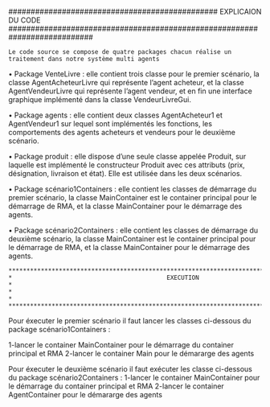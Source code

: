 ############################################### EXPLICAION DU CODE ########################################################################### 

  

    Le code source se compose de quatre packages chacun réalise un traitement dans notre système multi agents

•	Package VenteLivre : elle contient trois classe pour le premier scénario, la classe AgentAcheteurLivre 
    qui représente l’agent acheteur, et la classe AgentVendeurLivre qui représente l’agent vendeur, et en fin 
    une interface graphique implémenté dans la classe VendeurLivreGui.
    
•	Package agents : elle contient deux classes AgentAcheteur1 et AgentVendeur1 sur lequel sont implémentés 
    les fonctions, les comportements des agents acheteurs et vendeurs pour le deuxième scénario.   
    
•	Package produit : elle dispose d’une seule classe appelée Produit, sur laquelle est implémenté le constructeur
    Produit avec ces attributs (prix, désignation, livraison et état). Elle est utilisée dans les deux scénarios.
    
•	Package scénario1Containers : elle contient les classes de démarrage du premier scénario, la classe MainContainer 
    est le container principal pour le démarrage de RMA, et la classe MainContainer pour le démarrage des agents.
    
•	Package scénario2Containers : elle contient les classes de démarrage du deuxième scénario, la classe MainContainer 
    est le container principal pour le démarrage de RMA, et la classe MainContainer pour le démarrage des agents.
  
  
  
  
  
    ******************************************************************************************************
    *                                           EXECUTION                                                *
    *                                                                                                    *      
    ******************************************************************************************************     
  Pour éxecuter le premier scénario il faut lancer les classes ci-dessous du package scénario1Containers  :

  1-lancer le container MainContainer pour le démarrage du container principal et RMA
  2-lancer le container Main pour le démararge des agents 

  Pour éxecuter le deuxième scénario il faut exécuter les classe ci-dessous du package scénario2Containers :
  1-lancer le container MainContainer pour le démarrage du container principal et RMA
  2-lancer le container AgentContainer pour le démararge des agents

